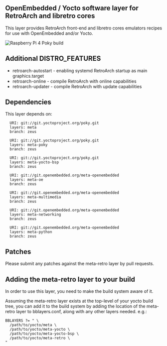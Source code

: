 ## OpenEmbedded / Yocto software layer for RetroArch and libretro cores

This layer provides RetroArch front-end and libretro cores emulators
recipes for use with OpenEmbedded and/or Yocto.

![Raspberry Pi 4 Poky build](https://devwork.space/wp-content/uploads/2020/01/IMG_20200108_205652-scaled.jpg)

## Additional DISTRO_FEATURES

* retroarch-autostart - enabling systemd RetroArch startup as main graphics.target  
* retroarch-online - compile RetroArch with online capabilities
* retroarch-updater - compile RetroArch with update capabilities

## Dependencies
This layer depends on:
```
  URI: git://git.yoctoproject.org/poky.git
  layers: meta
  branch: zeus
  
  URI: git://git.yoctoproject.org/poky.git
  layers: meta-poky
  branch: zeus
  
  URI: git://git.yoctoproject.org/poky.git
  layers: meta-yocto-bsp
  branch: zeus

  URI: git://git.openembedded.org/meta-openembedded
  layers: meta-oe
  branch: zeus
  
  URI: git://git.openembedded.org/meta-openembedded
  layers: meta-multimedia
  branch: zeus
  
  URI: git://git.openembedded.org/meta-openembedded
  layers: meta-networking
  branch: zeus
  
  URI: git://git.openembedded.org/meta-openembedded
  layers: meta-python
  branch: zeus
```

## Patches

Please submit any patches against the meta-retro layer by pull requests.

## Adding the meta-retro layer to your build

In order to use this layer, you need to make the build system aware of
it.

Assuming the meta-retro layer exists at the top-level of your
yocto build tree, you can add it to the build system by adding the
location of the meta-retro layer to bblayers.conf, along with any
other layers needed. e.g.:
```
BBLAYERS ?= " \
  /path/to/yocto/meta \
  /path/to/yocto/meta-yocto \
  /path/to/yocto/meta-yocto-bsp \
  /path/to/yocto/meta-retro \
"
```
